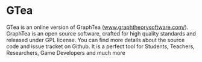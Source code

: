 # GTea
GTea is an online version of GraphTea (www.graphtheorysoftware.com/).
GraphTea is an open source software, 
crafted for high quality standards and released under GPL license. 
You can find more details about the source code and issue tracket on Github.
It is a perfect tool for Students, Teachers, Researchers, Game Developers and much more
